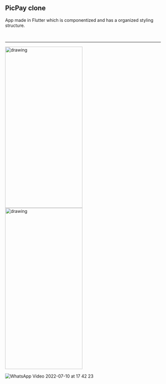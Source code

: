 ## PicPay clone

App made in Flutter which is componentized and has a organized styling structure.

<br/>

<hr/>

<img src="https://user-images.githubusercontent.com/33629714/178161492-45330d03-7717-43af-9745-63628803519d.jpeg" alt="drawing" width="250" height="520"/>

<br/>

<img src="https://user-images.githubusercontent.com/33629714/178161490-67e73549-cff6-408c-829d-7e22c9693055.jpeg" alt="drawing" width="250" height="520"/>

<br/>

![WhatsApp Video 2022-07-10 at 17 42 23](https://user-images.githubusercontent.com/33629714/178161849-ab471353-797a-4830-b8c0-31fee3c88933.gif)
